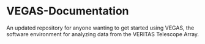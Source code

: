 # VEGAS-Documentation
An updated repository for anyone wanting to get started using VEGAS, the software environment for analyzing data from the VERITAS Telescope Array.
